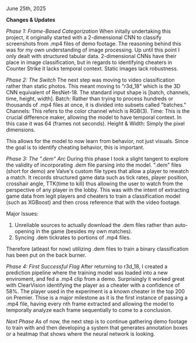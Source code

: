 June 25th, 2025

**Changes & Updates**

*Phase 1: Frame-Based Categorization*
When initally undertaking this project, it originally started with a 2-dimensional CNN to classify screenshots from .mp4 files of demo footage.
The reasoning behind this was for my own understanding of image processing. Up until this point I only dealt with structured tabular data.
2-dimensional CNNs have their place in image classification, but in regards to identifying cheaters in Counter Strike it lacks temporal context.
Static images lack robustness.

*Phase 2: The Switch*
The next step was moving to video classification rather than static photos. This meant moving to "r3d_18" which is the 3D CNN equivalent of ResNet-18.
The standard input shape is [batch, channels, time, height, width].
Batch: Rather than trying to process hundreds or thousands of .mp4 files at once, it is divided into subsets called "batches."
Channels: This refers to the color channel which is RGB(3).
Time: This is the crucial difference maker, allowing the model to have temporal context. In this case it was 64 (frames not seconds).
Height & Width: Simply the pixel dimensions.

This allows for the model to now learn from behavior, not just visuals. Since the goal is to identify cheating behavior, this is important.


*Phase 3: The ".dem" Arc*
During this phase I took a slight tangent to explore the validity of incorporating .dem file parsing into the model. ".dem" files (short for demo)
are Valve's custom file types that allow a player to rewatch a match. It records structured game data such as tick rates, player position, crosshair angle, TTK(time to kill) thus allowing the user to watch from the perspective of any player in the lobby.
This was with the intent of extracting game data from legit players and cheaters to train a classification model (such as XGBoost) and then cross reference that with the video footage.

Major Issues: 
1. Unreliable sources to actually download the .dem files rather than auto-opening in the game (besides my own matches).
2. Syncing .dem tickrates to portions of .mp4 files. 

Therefore (atleast for now) utilizing .dem files to train a binary classification has been put on the back burner.


*Phase 4: First Successful Flag*
After returning to r3d_18, I created a prediction pipeline where the training model was loaded into a new enviroment, and fed a .mp4 clip from a demo.
Surprisingly it worked great with ClearVision identifying the player as a cheater with a confidence of 58%. The player used in the experiment is a known cheater in the top 200 on Premier.
Thise is a major milestone as it is the first instance of passing a .mp4 file, having every nth frame extracted and allowing the model to temporally analyze each frame sequentially to come to a conclusion.


*Next Phase*
As of now, the next step is to continue gathering demo footage to train with and then developing a system that generates annotation boxes or a heatmap that shows where the neural network is looking.
